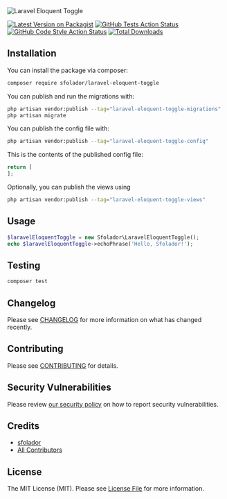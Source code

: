 
<img src="https://sfolador-github.s3.eu-south-1.amazonaws.com/laravel-eloquent-toggle.png?t=1" alt="Laravel Eloquent Toggle"/>


[![Latest Version on Packagist](https://img.shields.io/packagist/v/sfolador/laravel-eloquent-toggle.svg?style=flat-square)](https://packagist.org/packages/sfolador/laravel-eloquent-toggle)
[![GitHub Tests Action Status](https://img.shields.io/github/workflow/status/sfolador/laravel-eloquent-toggle/run-tests?label=tests)](https://github.com/sfolador/laravel-eloquent-toggle/actions?query=workflow%3Arun-tests+branch%3Amain)
[![GitHub Code Style Action Status](https://img.shields.io/github/workflow/status/sfolador/laravel-eloquent-toggle/Fix%20PHP%20code%20style%20issues?label=code%20style)](https://github.com/sfolador/laravel-eloquent-toggle/actions?query=workflow%3A"Fix+PHP+code+style+issues"+branch%3Amain)
[![Total Downloads](https://img.shields.io/packagist/dt/sfolador/laravel-eloquent-toggle.svg?style=flat-square)](https://packagist.org/packages/sfolador/laravel-eloquent-toggle)


## Installation

You can install the package via composer:

```bash
composer require sfolador/laravel-eloquent-toggle
```

You can publish and run the migrations with:

```bash
php artisan vendor:publish --tag="laravel-eloquent-toggle-migrations"
php artisan migrate
```

You can publish the config file with:

```bash
php artisan vendor:publish --tag="laravel-eloquent-toggle-config"
```

This is the contents of the published config file:

```php
return [
];
```

Optionally, you can publish the views using

```bash
php artisan vendor:publish --tag="laravel-eloquent-toggle-views"
```

## Usage

```php
$laravelEloquentToggle = new Sfolador\LaravelEloquentToggle();
echo $laravelEloquentToggle->echoPhrase('Hello, Sfolador!');
```

## Testing

```bash
composer test
```

## Changelog

Please see [CHANGELOG](CHANGELOG.md) for more information on what has changed recently.

## Contributing

Please see [CONTRIBUTING](CONTRIBUTING.md) for details.

## Security Vulnerabilities

Please review [our security policy](../../security/policy) on how to report security vulnerabilities.

## Credits

- [sfolador](https://github.com/sfolador)
- [All Contributors](../../contributors)

## License

The MIT License (MIT). Please see [License File](LICENSE.md) for more information.
